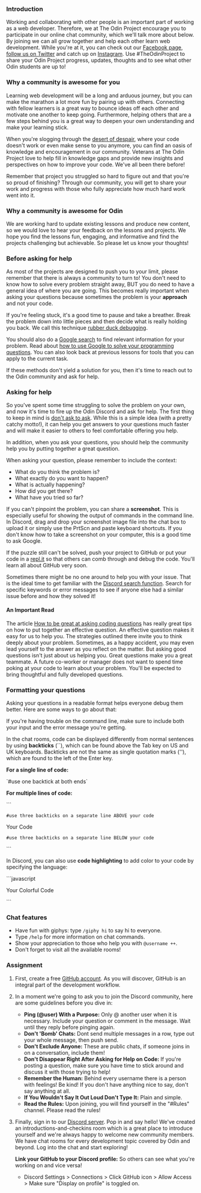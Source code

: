 ### Introduction
Working and collaborating with other people is an important part of working as a web developer. Therefore, we at The Odin Project encourage you to participate in our online chat community, which we'll talk more about below. By joining we can all grow together and help each other learn web development. While you're at it, you can check out our [Facebook page](https://www.facebook.com/theodinproject/), [follow us on Twitter](https://twitter.com/TheOdinProject) and catch up on
[Instagram](https://www.instagram.com/theodinproject/). Use #TheOdinProject to share your Odin Project progress, updates, thoughts and to see what other Odin students are up to!

### Why a community is awesome for you

Learning web development will be a long and arduous journey, but you can make the marathon a lot more fun by pairing up with others. Connecting with fellow learners is a great way to bounce ideas off each other and motivate one another to keep going. Furthermore, helping others that are a few steps behind you is a great way to deepen your own understanding and make your learning stick.

When you're slogging through the [desert of despair](https://www.thinkful.com/blog/why-learning-to-code-is-so-damn-hard/), where your code doesn't work or even make sense to you anymore, you can find an oasis of knowledge and encouragement in our community. Veterans at The Odin Project love to help fill in knowledge gaps and provide new insights and perspectives on how to improve your code. We've all been there before!

Remember that project you struggled so hard to figure out and that you're so proud of finishing? Through our community, you will get to share your work and progress with those who fully appreciate how much hard work went into it.

### Why a community is awesome for Odin

We are working hard to update existing lessons and produce new content, so we would love to hear your feedback on the lessons and projects. We hope you find the lessons fun, engaging, and informative and find the projects challenging but achievable. So please let us know your thoughts!

### Before asking for help

As most of the projects are designed to push you to your limit, please remember that there is always a community to turn to! You don't need to know how to solve every problem straight away, BUT you do need to have a general idea of where you are going. This becomes really important when asking your questions because sometimes the problem is your **approach** and not your code.

If you're feeling stuck, it's a good time to pause and take a breather. Break the problem down into little pieces and then decide what is really holding you back. We call this technique [rubber duck debugging](https://en.wikipedia.org/wiki/Rubber_duck_debugging). 

You should also do a [Google search](https://www.google.com/) to find relevant information for your problem. Read about [how to use Google to solve your programming questions](https://codinginflow.com/google-programming-questions). You can also look back at previous lessons for tools that you can apply to the current task. 

If these methods don't yield a solution for you, then it's time to reach out to the Odin community and ask for help.

### Asking for help

So you've spent some time struggling to solve the problem on your own, and now it's time to fire up the Odin Discord and ask for help. The first thing to keep in mind is [don't ask to ask](https://dontasktoask.com/). While this is a simple idea (with a pretty catchy motto!), it can help you get answers to your questions much faster and will make it easier to others to feel comfortable offering you help.

In addition, when you ask your questions, you should help the community help you by putting together a great question.

When asking your question, please remember to include the context:

* What do you think the problem is?
* What exactly do you want to happen?
* What is actually happening?
* How did you get there?
* What have you tried so far?

If you can't pinpoint the problem, you can share a **screenshot**. This is especially useful for showing the output of commands in the command line. In Discord, drag and drop your screenshot image file into the chat box to upload it or simply use the PrtScn and paste keyboard shortcuts. If you don't know how to take a screenshot on your computer, this is a good time to ask Google.

If the puzzle still can't be solved, push your project to GitHub or put your code in a [repl.it](https://repl.it/) so that others can comb through and debug the code. You'll learn all about GitHub very soon.

Sometimes there might be no one around to help you with your issue. That is the ideal time to get familiar with the [Discord search function](https://support.discordapp.com/hc/en-us/articles/115000468588-Using-Search). Search for specific keywords or error messages to see if anyone else had a similar issue before and how they solved it!

#### An Important Read
The article [How to be great at asking coding questions](https://medium.com/@gordon_zhu/how-to-be-great-at-asking-questions-e37be04d0603) has really great tips on how to put together an effective question. An effective question makes it easy for us to help you. The strategies outlined there invite you to think deeply about your problem. Sometimes, as a happy accident, you may even lead yourself to the answer as you reflect on the matter. But asking good questions isn't just about us helping you. Great questions make you a great teammate. A future co-worker or manager does not want to spend time poking at your code to learn about your problem. You'll be expected to bring thoughtful and fully developed questions.

### Formatting your questions

Asking your questions in a readable format helps everyone debug them better. Here are some ways to go about that:

If you're having trouble on the command line, make sure to include both your input and the error message you're getting.

In the chat rooms, code can be displayed differently from normal sentences by using **backticks** (\`\`), which can be found above the Tab key on US and UK keyboards. Backticks are not the same as single quotation marks (''), which are found to the left of the Enter key.

**For a single line of code:**

\`#use one backtick at both ends\`

**For multiple lines of code:**

\`\`\`

`#use three backticks on a separate line ABOVE your code`

Your Code

`#use three backticks on a separate line BELOW your code`

\`\`\`

In Discord, you can also use **code highlighting** to add color to your code by specifying the language:

\`\`\`javascript

Your Colorful Code

\`\`\`

### Chat features

* Have fun with giphys: type `/giphy hi` to say hi to everyone.
* Type `/help` for more information on chat commands.
* Show your appreciation to those who help you with `@username ++`.
* Don't forget to visit all the available rooms!

### Assignment

<div class="lesson-content__panel" markdown="1">

  1. First, create a free [GitHub account](https://github.com/join). As you will discover, GitHub is an integral part of the development workflow.

  2. In a moment we're going to ask you to join the Discord community, here are some guidelines before you dive in: 
  
     * **Ping (@user) With a Purpose:** Only @ another user when it is necessary. Include your question or comment in the message. Wait until they reply before pinging again.	
     * **Don't 'Bomb' Chats:** Dont send multiple messages in a row, type out your whole message, then push send.	
     * **Don't Exclude Anyone:**	These are public chats, if someone joins in on a conversation, include them!		
     * **Don't Disappear Right After Asking for Help on Code:** If you're posting a question, make sure you have time to stick around and discuss it with those trying to help!
     * **Remember the Human:** Behind every username there is a person with feelings! Be kind! If you don't have anything nice to say, don't say anything at all. 
     * **If You Wouldn't Say It Out Loud Don't Type It:** Plain and simple.
     * **Read the Rules:** Upon joining, you will find yourself in the "#Rules" channel. Please read the rules!

  3. Finally, sign in to our [Discord server](https://discord.gg/hvqVr6d). Pop in and say hello! We've created an introductions-and-checkins room which is a great place to introduce yourself and we're always happy to welcome new community members. We have chat rooms for every development topic covered by Odin and beyond. Log into the chat and start exploring!

     **Link your GitHub to your Discord profile:** So others can see what you're working on and vice versa!

     * Discord Settings > Connections > Click GitHub icon > Allow Access > Make sure "Display on profile" is toggled on.

</div>

